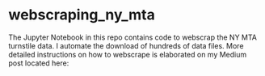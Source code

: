 # webscraping_ny_mta

The Jupyter Notebook in this repo contains code to webscrap the NY MTA turnstile data. I automate the download of hundreds of data files. 
More detailed instructions on how to webscrape is elaborated on my Medium post located here:

